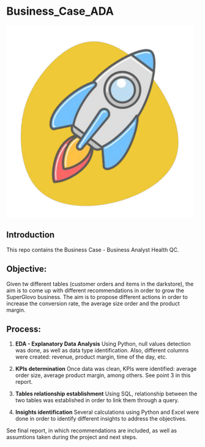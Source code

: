 # Business_Case_ADA
![img](https://github.com/adominguez033/Business_Case_ADA/blob/main/Images/Cohete.png)


## Introduction

This repo contains the Business Case - Business Analyst Health QC.


## Objective:
Given tw different tables (customer orders and items in the darkstore), the aim is to come up with different recommendations in order to grow the SuperGlovo business.
The aim is to propose different actions in order to increase the conversion rate, the average size order and the product margin.

## Process:

1. **EDA - Explanatory Data Analysis** 
Using Python, null values detection was done, as well as data type identification. Also, different columns were created: revenue, product margin, time of the day, etc.

1. **KPIs determination**
Once data was clean, KPIs were identified: average order size, average product margin, among others. See point 3 in this report.

1. **Tables relationship establishment**
Using SQL, relationship between the two tables was established in order to link them through a query.

1. **Insights identification**
Several calculations using Python and Excel were done in order to identify different insights to address the objectives.


See final report, in which recommendations are included, as well as assumtions taken during the project and next steps.
